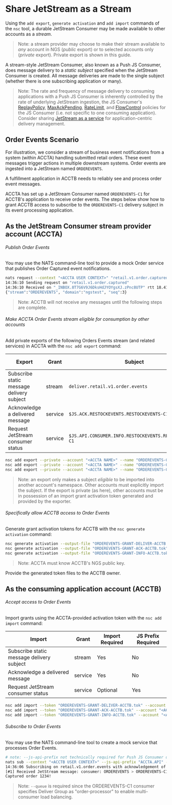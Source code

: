 # Share JetStream as a Stream

Using the `add export`, `generate activation` and `add import` commands of the `nsc` tool, a durable JetStream
Consumer may be made available to other accounts as a _stream_. 

> Note: a stream provider may choose to make their stream available to _any_ account in NGS (_public_ export) or to
> selected accounts only (_private_ export). Private export is shown in this guide.

A stream-style JetStream Consumer, also known as a Push JS Consumer, does message delivery to a _static subject_ specified
when the JetStream Consumer is created. All message deliveries are made to the single subject (whether there is one subscribing
application or many).

> Note: The rate and frequency of message delivery to consuming applications with a Push JS Consumer is inherently
> controlled by the rate of underlying JetStream ingestion, the JS Consumer's 
> [ReplayPolicy](https://docs.nats.io/nats-concepts/jetstream/consumers#replaypolicy), 
> [MaxAckPending](https://docs.nats.io/nats-concepts/jetstream/consumers#maxackpending), 
> [RateLimit](https://docs.nats.io/nats-concepts/jetstream/consumers#ratelimit), and
> [FlowControl](https://docs.nats.io/nats-concepts/jetstream/consumers#flowcontrol) policies for the JS Consumer (i.e. not specific to
> one consuming application). Consider sharing [JetStream as a service](JetStreamServiceShare.md) for application-centric delivery management.

## Order Events Scenario

For illustration, we consider a stream of business event notifications from a system (within ACCTA) handling 
submitted retail orders. These event messages trigger actions in multiple downstream systems. Order events are
ingested into a JetStream named `ORDEREVENTS`.

A fulfillment application in ACCTB needs to reliably see and process order event messages.

ACCTA has set up a JetStream Consumer named `ORDEREVENTS-C1` for ACCTB's application to receive order events. The steps
below show how to grant ACCTB access to subscribe to the `ORDEREVENTS-C1` delivery subject in its event processing application.

## As the JetStream Consumer stream provider account (ACCTA)

###### Publish Order Events
You may use the NATS command-line tool to provide a mock Order service that publishes Order Captured event notifications.
```bash
nats request --context "<ACCTA USER CONTEXT>" "retail.v1.order.captured" "Captured order 1234!"
14:36:10 Sending request on "retail.v1.order.captured"
14:36:10 Received on "_INBOX.8T7G6V9J6DksHdJYOYgsXJ.zPnc8UTP" rtt 18.417124ms
{"stream":"ORDEREVENTS", "domain":"ngstest", "seq":3}
```

> Note: ACCTB will not receive any messages until the following steps are complete.

###### Make ACCTA Order Events stream eligible for consumption by other accounts

Add private exports of the following Orders Events stream (and related services) in ACCTA with the `nsc add export` command:

| Export                                    | Grant   | Subject                                                | Export Required |
|-------------------------------------------|---------|--------------------------------------------------------|-----------------|
| Subscribe static message delivery subject | stream  | `deliver.retail.v1.order.events`                       | Yes             |
| Acknowledge a delivered message           | service | `$JS.ACK.RESTOCKEVENTS.RESTOCKEVENTS-C1.>`             | Yes             |
| Request JetStream consumer status         | service | `$JS.API.CONSUMER.INFO.RESTOCKEVENTS.RESTOCKEVENTS-C1` | Optional        |

```bash
nsc add export --private --account "<ACCTA NAME>" --name "ORDEREVENTS-GRANT-DELIVER" --subject "deliver.retail.v1.order.events"
nsc add export --private --account "<ACCTA NAME>" --name "ORDEREVENTS-GRANT-ACK" --subject "\$JS.ACK.ORDEREVENTS.ORDEREVENTS-C1.>" --service
nsc add export --private --account "<ACCTA NAME>" --name "ORDEREVENTS-GRANT-INFO" --subject "\$JS.API.CONSUMER.INFO.ORDEREVENTS.ORDEREVENTS-C1" --service
```
> Note: an export only makes a subject _eligible_ to be imported into another account's namespace. Other accounts must
> explicitly import the subject. If the export is private (as here), other accounts must be in possession of an
> import grant activation token generated and provided by the exporter.
 
###### Specifically allow ACCTB access to Order Events 

Generate grant activation tokens for ACCTB with the `nsc generate activation` command:
```bash
nsc generate activation --output-file "ORDEREVENTS-GRANT-DELIVER-ACCTB.tok" --account "<ACCTA NAME>" --subject "deliver.retail.v1.order.events" --target-account "<ACCTB PUBLICKEY>"
nsc generate activation --output-file "ORDEREVENTS-GRANT-ACK-ACCTB.tok" --account "<ACCTA NAME>" --subject "\$JS.ACK.ORDEREVENTS.ORDEREVENTS-C1.>" --target-account "<ACCTB PUBLICKEY>"
nsc generate activation --output-file "ORDEREVENTS-GRANT-INFO-ACCTB.tok" --account "<ACCTA NAME>" --subject "\$JS.API.CONSUMER.INFO.ORDEREVENTS.ORDEREVENTS-C1" --target-account "<ACCTB PUBLICKEY>"
```
> Note: ACCTA must know ACCTB's NGS public key.

Provide the generated token files to the ACCTB owner.

## As the consuming application account (ACCTB)

###### Accept access to Order Events

Import grants using the ACCTA-provided activation token with the `nsc add import` command:

| Import                                    | Grant   | Import Required | JS Prefix Required |
|-------------------------------------------|---------|-----------------|--------------------|
| Subscribe static message delivery subject | stream  | Yes             | No                 |
| Acknowledge a delivered message           | service | Yes             | No                 |
| Request JetStream consumer status         | service | Optional        | Yes                |

```bash
nsc add import --token "ORDEREVENTS-GRANT-DELIVER-ACCTB.tok" --account "<ACCTB NAME>" --name "ORDEREVENTS-GRANT-DELIVER" --local-subject "retail.v1.order.events"
nsc add import --token "ORDEREVENTS-GRANT-ACK-ACCTB.tok" --account "<ACCTB NAME>" --name "ORDEREVENTS-GRANT-ACK" --local-subject "\$JS.ACK.ORDEREVENTS.ORDEREVENTS-C1.>" --service
nsc add import --token "ORDEREVENTS-GRANT-INFO-ACCTB.tok" --account "<ACCTB NAME>" --name "ORDEREVENTS-GRANT-INFO" --local-subject "ACCTA.API.CONSUMER.INFO.ORDEREVENTS.ORDEREVENTS-C1" --service
```

###### Subscribe to Order Events

You may use the NATS command-line tool to create a mock service that processes Order Events.

```bash
# note: --js-api-prefix not technically required for Push JS Consumer delivery, but is required for ACCTB to request JetStream consumer info 
nats sub --context "<ACCTB USER CONTEXT>" --js-api-prefix "ACCTA.API" --ack --queue "order-processor" "retail.v1.order.events"
14:36:06 Subscribing on retail.v1.order.events with acknowledgement of JetStream messages
[#1] Received JetStream message: consumer: ORDEREVENTS > ORDEREVENTS-C1 / subject: retail.v1.order.events / delivered: 1 / consumer seq: 3 / stream seq: 3 / ack: true
Captured order 1234!
```

> Note: `--queue` is required since the ORDEREVENTS-C1 consumer specifies Deliver Group as "order-processor" to enable multi-consumer load balancing.